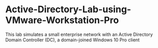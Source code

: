 # Active-Directory-Lab-using-VMware-Workstation-Pro
This lab simulates a small enterprise network with an Active Directory Domain Controller (DC), a domain-joined Windows 10 Pro client
